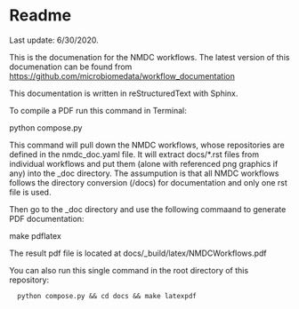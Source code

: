# Readme

Last update: 6/30/2020.    

This is the documenation for the NMDC workflows. The latest version of this documenation can be found from
https://github.com/microbiomedata/workflow_documentation

This documentation is written in reStructuredText with Sphinx.

To compile a PDF run this command in Terminal:

python compose.py

This command will pull down the NMDC workflows, whose repositories are defined in the nmdc_doc.yaml file. It will extract docs/*.rst files from individual workflows and put them (alone with referenced png graphics if any) into the _doc directory. The assumpution is that all NMDC workflows follows the directory conversion (/docs) for documentation and only one rst file is used.

Then go to the _doc directory and use the following commaand to generate PDF documentation:

make pdflatex    

The result pdf file is located at docs/_build/latex/NMDCWorkflows.pdf

You can also run this single command in the root directory of this repository:

      python compose.py && cd docs && make latexpdf
      


